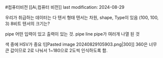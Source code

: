 #컴퓨터비전 
[[Ai,컴퓨터 비전]]
last modification: 2024-08-29

우리가 취급하는 데이터는 다 텐서 형태
텐서는 차원, shape, Type이 있음
(100, 100, 3) 8비트 텐서의 크기는?

pipe
어떤 입력이 있고 출력이 있는 것.
pipe line
pipe가 여러개 나열 된 것

색 중에 HSV가 중요
![[Pasted image 20240829105903.png|300]]
360은 너무 큰 값이므로 2로 나눠서 1~180으로 2도씩 인식하도록 함.


